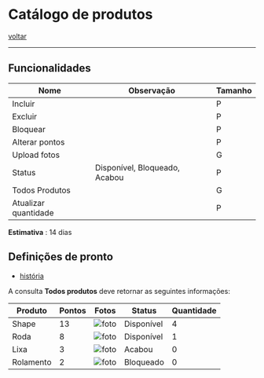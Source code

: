 # Catálogo de produtos

[voltar](../README.md)

---

## Funcionalidades

| Nome | Observação | Tamanho
| --- | --- | ---
| Incluir | | P
| Excluir | | P
| Bloquear | | P
|Alterar pontos | | P
| Upload fotos | | G
|Status |Disponível, Bloqueado, Acabou | P
| Todos Produtos | | G
| Atualizar quantidade | | P

**Estimativa** : 14 dias

## Definições de pronto

- [história](../historia/capina.md#catálogo-de-produtos)

A consulta **Todos produtos** deve retornar as seguintes informações:

| Produto | Pontos | Fotos | Status | Quantidade
|--- |--- |--- |--- | ---
| Shape | 13 |![foto](/fotos/shape.png) | Disponível | 4
| Roda | 8 | ![foto](/fotos/roda.png) | Disponível | 1
| Lixa | 3 | ![foto](/fotos/lixa.png) | Acabou | 0
| Rolamento |2 | ![foto](/fotos/rolamento.png) | Bloqueado | 0
